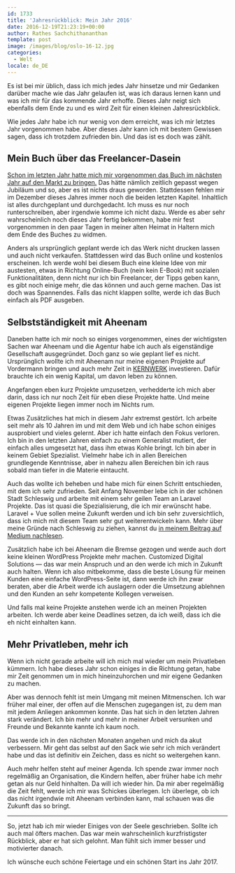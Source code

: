 ```yaml
---
id: 1733
title: 'Jahresrückblick: Mein Jahr 2016'
date: 2016-12-19T21:23:19+00:00
author: Rathes Sachchithananthan
template: post
image: /images/blog/oslo-16-12.jpg
categories:
  - Welt
locale: de_DE
---
```

Es ist bei mir üblich, dass ich mich jedes Jahr hinsetze und mir Gedanken darüber mache wie das Jahr gelaufen ist, was ich daraus lernen kann und was ich mir für das kommende Jahr erhoffe. Dieses Jahr neigt sich ebenfalls dem Ende zu und es wird Zeit für einen kleinen Jahresrückblick.<!--more-->

Wie jedes Jahr habe ich nur wenig von dem erreicht, was ich mir letztes Jahr vorgenommen habe. Aber dieses Jahr kann ich mit bestem Gewissen sagen, dass ich trotzdem zufrieden bin. Und das ist es doch was zählt.

## Mein Buch über das Freelancer-Dasein

[Schon im letzten Jahr hatte mich mir vorgenommen das Buch im nächsten Jahr auf den Markt zu bringen.](/blog/de/review-2015/) Das hätte nämlich zeitlich gepasst wegen Jubiläum und so, aber es ist nichts draus geworden. Stattdessen fehlen mir im Dezember dieses Jahres immer noch die beiden letzten Kapitel. Inhaltlich ist alles durchgeplant und durchgedacht. Ich muss es nur noch runterschreiben, aber irgendwie komme ich nicht dazu. Werde es aber sehr wahrscheinlich noch dieses Jahr fertig bekommen, habe mir fest vorgenommen in den paar Tagen in meiner alten Heimat in Haltern mich dem Ende des Buches zu widmen.

Anders als ursprünglich geplant werde ich das Werk nicht drucken lassen und auch nicht verkaufen. Stattdessen wird das Buch online und kostenlos erscheinen. Ich werde wohl bei diesem Buch eine kleine Idee von mir austesten, etwas in Richtung Online-Buch (nein kein E-Book) mit sozialen Funktionalitäten, denn nicht nur ich bin Freelancer, der Tipps geben kann, es gibt noch einige mehr, die das können und auch gerne machen. Das ist doch was Spannendes. Falls das nicht klappen sollte, werde ich das Buch einfach als PDF ausgeben.

## Selbstständigkeit mit Aheenam

Daneben hatte ich mir noch so einiges vorgenommen, eines der wichtigsten Sachen war Aheenam und die Agentur habe ich auch als eigenständige Gesellschaft ausgegründet. Doch ganz so wie geplant lief es nicht. Ursprünglich wollte ich mit Aheenam nur meine eigenen Projekte auf Vordermann bringen und auch mehr Zeit in [KERNWERK](https://kernwerk.de/) investieren. Dafür brauchte ich ein wenig Kapital, um davon leben zu können.

Angefangen eben kurz Projekte umzusetzen, verhedderte ich mich aber darin, dass ich nur noch Zeit für eben diese Projekte hatte. Und meine eigenen Projekte liegen immer noch im Nichts rum.

Etwas Zusätzliches hat mich in diesem Jahr extremst gestört. Ich arbeite seit mehr als 10 Jahren im und mit dem Web und ich habe schon einiges ausprobiert und vieles gelernt. Aber ich hatte einfach den Fokus verloren. Ich bin in den letzten Jahren einfach zu einem Generalist mutiert, der einfach alles umgesetzt hat, dass ihm etwas Kohle bringt. Ich bin aber in keinem Gebiet Spezialist. Vielmehr habe ich in allen Bereichen grundlegende Kenntnisse, aber in nahezu allen Bereichen bin ich raus sobald man tiefer in die Materie eintaucht.

Auch das wollte ich beheben und habe mich für einen Schritt entschieden, mit dem ich sehr zufrieden. Seit Anfang November lebe ich in der schönen Stadt Schleswig und arbeite mit einem sehr geilen Team an Laravel Projekte. Das ist quasi die Spezialisierung, die ich mir erwünscht habe. Laravel + Vue sollen meine Zukunft werden und ich bin sehr zuversichtlich, dass ich mich mit diesem Team sehr gut weiterentwickeln kann. Mehr über meine Gründe nach Schleswig zu ziehen, kannst du [in meinem Beitrag auf Medium nachlesen](https://medium.com/@rathes/pivot-in-leben-warum-ich-mich-entschied-nach-schleswig-zu-ziehen-dbb268db09a6#.1b5fgt1dc).

Zusätzlich habe ich bei Aheenam die Bremse gezogen und werde auch dort keine kleinen WordPress Projekte mehr machen. Customized Digital Solutions — das war mein Anspruch und an den werde ich mich in Zukunft auch halten. Wenn ich also mitbekomme, dass die beste Lösung für meinen Kunden eine einfache WordPress-Seite ist, dann werde ich ihn zwar beraten, aber die Arbeit werde ich auslagern oder die Umsetzung ablehnen und den Kunden an sehr kompetente Kollegen verweisen.

Und falls mal keine Projekte anstehen werde ich an meinen Projekten arbeiten. Ich werde aber keine Deadlines setzen, da ich weiß, dass ich die eh nicht einhalten kann.

## Mehr Privatleben, mehr ich

Wenn ich nicht gerade arbeite will ich mich mal wieder um mein Privatleben kümmern. Ich habe dieses Jahr schon einiges in die Richtung getan, habe mir Zeit genommen um in mich hineinzuhorchen und mir eigene Gedanken zu machen.

Aber was dennoch fehlt ist mein Umgang mit meinen Mitmenschen. Ich war früher mal einer, der offen auf die Menschen zugegangen ist, zu dem man mit jedem Anliegen ankommen konnte. Das hat sich in den letzten Jahren stark verändert. Ich bin mehr und mehr in meiner Arbeit versunken und Freunde und Bekannte kannte ich kaum noch.

Das werde ich in den nächsten Monaten angehen und mich da akut verbessern. Mir geht das selbst auf den Sack wie sehr ich mich verändert habe und das ist definitiv ein Zeichen, dass es nicht so weitergehen kann.

Auch mehr helfen steht auf meiner Agenda. Ich spende zwar immer noch regelmäßig an Organisation, die Kindern helfen, aber früher habe ich mehr getan als nur Geld hinhalten. Da will ich wieder hin. Da mir aber regelmäßig die Zeit fehlt, werde ich mir was Schickes überlegen. Ich überlege, ob ich das nicht irgendwie mit Aheenam verbinden kann, mal schauen was die Zukunft das so bringt.

---

So, jetzt hab ich mir wieder Einiges von der Seele geschrieben. Sollte ich auch mal öfters machen. Das war mein wahrscheinlich kurzfristigster Rückblick, aber er hat sich gelohnt. Man fühlt sich immer besser und motivierter danach.

Ich wünsche euch schöne Feiertage und ein schönen Start ins Jahr 2017.